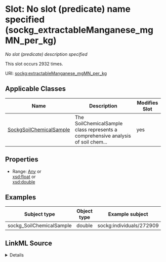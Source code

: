 

# Slot: No slot (predicate) name specified (sockg_extractableManganese_mgMN_per_kg)


_No slot (predicate) description specified_






This slot occurs 2932 times.


URI: [sockg:extractableManganese_mgMN_per_kg](https://idir.uta.edu/sockg-ontology/docs/extractableManganese_mgMN_per_kg)



<!-- no inheritance hierarchy -->





## Applicable Classes

| Name | Description | Modifies Slot |
| --- | --- | --- |
| [SockgSoilChemicalSample](../classes/SockgSoilChemicalSample.md) | The SoilChemicalSample class represents a comprehensive analysis of soil chem... |  yes  |







## Properties

* Range: [Any](../classes/Any.md)&nbsp;or&nbsp;<br />[xsd:float](http://www.w3.org/2001/XMLSchema#float)&nbsp;or&nbsp;<br />[xsd:double](http://www.w3.org/2001/XMLSchema#double)






## Examples

| Subject type | Object type | Example subject | Example object | Occurrences |
| --- | --- | --- | --- | --- |
| sockg_SoilChemicalSample | double | sockg:individuals/272909 | 176.1778 | 2932 |




## LinkML Source

<details>

```yaml
name: sockg_extractableManganese_mgMN_per_kg
annotations:
  count:
    tag: count
    value: 2932
description: No slot (predicate) description specified
title: No slot (predicate) name specified
examples:
- object:
    example_object: '176.1778'
    example_object_type: double
    example_predicate: sockg:extractableManganese_mgMN_per_kg
    example_subject: sockg:individuals/272909
    example_subject_type: sockg_SoilChemicalSample
from_schema: soc-kg
rank: 1000
domain: sockg_SoilChemicalSample
slot_uri: sockg:extractableManganese_mgMN_per_kg
alias: sockg_extractableManganese_mgMN_per_kg
domain_of:
- sockg_SoilChemicalSample
range: Any
any_of:
- range: float
- range: double

```
</details>
